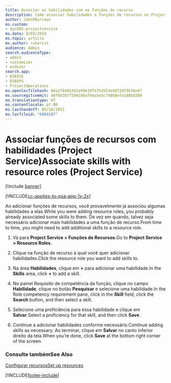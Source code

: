 ```yaml
---
title: Associar as habilidades com as funções do recurso
description: Como associar habilidades a funções de recursos no Project Service
author: JohnPBurrows
ms.custom:
- dyn365-projectservice
ms.date: 8/03/2018
ms.topic: article
ms.author: ruhercul
audience: Admin
search.audienceType:
- admin
- customizer
- enduser
search.app:
- D365CE
- D365PS
- ProjectOperations
ms.openlocfilehash: 8da276405341e99e19fbfb3553edd72df9b5be6f
ms.sourcegitcommit: 40f68387f594180af64a5e5c748b6efa188bd300
ms.translationtype: HT
ms.contentlocale: pt-BR
ms.lasthandoff: 05/10/2021
ms.locfileid: "6009287"
---
```

# <a name="associate-skills-with-resource-roles-project-service"></a><span data-ttu-id="5363c-103">Associar funções de recursos com habilidades (Project Service)</span><span class="sxs-lookup"><span data-stu-id="5363c-103">Associate skills with resource roles (Project Service)</span></span>

[!include [banner](../includes/psa-now-project-operations.md)]

[!INCLUDE[cc-applies-to-psa-app-1x-2x](../includes/cc-applies-to-psa-app-1x-2x.md)]

<span data-ttu-id="5363c-104">Ao adicionar funções de recursos, você provavelmente já associou algumas habilidades a elas.</span><span class="sxs-lookup"><span data-stu-id="5363c-104">While you were adding resource roles, you probably already associated some skills to them.</span></span> <span data-ttu-id="5363c-105">De vez em quando, talvez seja necessário adicionar mais habilidades a uma função de recurso.</span><span class="sxs-lookup"><span data-stu-id="5363c-105">From time to time, you might need to add additional skills to a resource role.</span></span>  
  
1.  <span data-ttu-id="5363c-106">Vá para **Project Service > Funções de Recursos.**</span><span class="sxs-lookup"><span data-stu-id="5363c-106">Go to **Project Service > Resource Roles.**</span></span>  
  
2.  <span data-ttu-id="5363c-107">Clique na função de recurso à qual você quer adicionar habilidades.</span><span class="sxs-lookup"><span data-stu-id="5363c-107">Click the resource role you want to add skills to.</span></span>  
  
3.  <span data-ttu-id="5363c-108">Na área **Habilidades**, clique em **+** para adicionar uma habilidade.</span><span class="sxs-lookup"><span data-stu-id="5363c-108">In the **Skills** area, click **+** to add a skill.</span></span>  
  
4.  <span data-ttu-id="5363c-109">No painel Requisito de competência da função, clique no campo **Habilidade**, clique no botão **Pesquisar** e selecione uma habilidade.</span><span class="sxs-lookup"><span data-stu-id="5363c-109">In the Role competency requirement pane, click in the **Skill** field, click the **Search** button,  and then select a skill.</span></span>  
  
5.  <span data-ttu-id="5363c-110">Selecione uma proficiência para essa habilidade e clique em **Salvar**.</span><span class="sxs-lookup"><span data-stu-id="5363c-110">Select a proficiency for that skill, and then click **Save**.</span></span>  
  
6.  <span data-ttu-id="5363c-111">Continue a adicionar habilidades conforme necessário.</span><span class="sxs-lookup"><span data-stu-id="5363c-111">Continue adding skills as necessary.</span></span> <span data-ttu-id="5363c-112">Ao terminar, clique em **Salvar** no canto inferior direito da tela.</span><span class="sxs-lookup"><span data-stu-id="5363c-112">When you’re done, click **Save** at the bottom right corner of the screen.</span></span>  
  
### <a name="see-also"></a><span data-ttu-id="5363c-113">Consulte também</span><span class="sxs-lookup"><span data-stu-id="5363c-113">See Also</span></span>  
 [<span data-ttu-id="5363c-114">Configurar recursos</span><span class="sxs-lookup"><span data-stu-id="5363c-114">Set up resources</span></span>](../psa/set-up-resources.md)


[!INCLUDE[footer-include](../includes/footer-banner.md)]